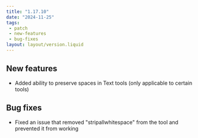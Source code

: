 ```yaml
---
title: "1.17.10"
date: "2024-11-25"
tags: 
 - patch
 - new-features
 - bug-fixes
layout: layout/version.liquid
---
```

## New features
 - Added ability to preserve spaces in Text tools (only applicable to certain tools)

## Bug fixes
- Fixed an issue that removed "stripallwhitespace" from the tool and prevented it from working
